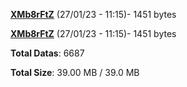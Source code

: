 [**XMb8rFtZ**](/data/XMb8rFtZ.txt) (27/01/23 - 11:15)- 1451 bytes

[**XMb8rFtZ**](/data/XMb8rFtZ.txt) (27/01/23 - 11:15)- 1451 bytes

**Total Datas**: 6687

**Total Size**: 39.00 MB / 39.0 MB